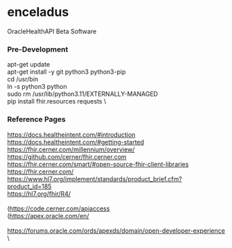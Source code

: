 # enceladus
OracleHealthAPI Beta Software

### Pre-Development

apt-get update \
apt-get install -y git python3 python3-pip \
cd /usr/bin \
ln -s python3 python \
sudo rm /usr/lib/python3.11/EXTERNALLY-MANAGED \
pip install fhir.resources requests \
 
### Reference Pages

https://docs.healtheintent.com/#introduction \
https://docs.healtheintent.com/#getting-started \
https://fhir.cerner.com/millennium/overview/ \
https://github.com/cerner/fhir.cerner.com \
https://fhir.cerner.com/smart/#open-source-fhir-client-libraries \
https://fhir.cerner.com/ \
https://www.hl7.org/implement/standards/product_brief.cfm?product_id=185 \
https://hl7.org/fhir/R4/ \
 \
(https://code.cerner.com/apiaccess \
(https://apex.oracle.com/en/ \
 \
https://forums.oracle.com/ords/apexds/domain/open-developer-experience \

